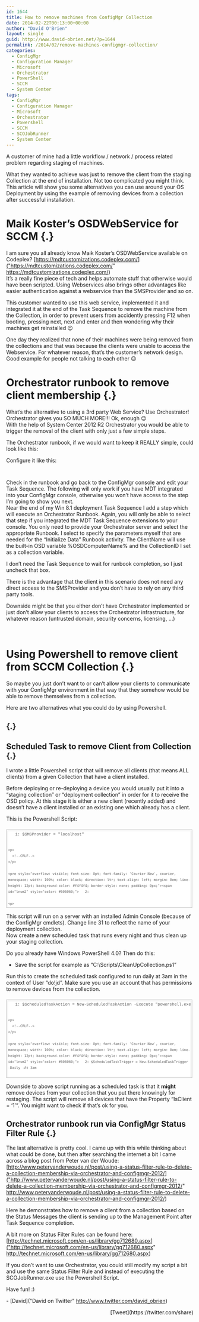 ```yaml
---
id: 1644
title: How to remove machines from ConfigMgr Collection
date: 2014-02-22T00:13:00+00:00
author: "David O'Brien"
layout: single
guid: http://www.david-obrien.net/?p=1644
permalink: /2014/02/remove-machines-configmgr-collection/
categories:
  - ConfigMgr
  - Configuration Manager
  - Microsoft
  - Orchestrator
  - PowerShell
  - SCCM
  - System Center
tags:
  - ConfigMgr
  - Configuration Manager
  - Microsoft
  - Orchestrator
  - Powershell
  - SCCM
  - SCOJobRunner
  - System Center
---
```

A customer of mine had a little workflow / network / process related problem regarding staging of machines.

What they wanted to achieve was just to remove the client from the staging Collection at the end of installation. Not too complicated you might think. This article will show you some alternatives you can use around your OS Deployment by using the example of removing devices from a collection after successful installation.

# Maik Koster’s OSDWebService for SCCM {.}

I am sure you all already know Maik Koster’s OSDWebService available on Codeplex? [https://mdtcustomizations.codeplex.com/]("https://mdtcustomizations.codeplex.com/" https://mdtcustomizations.codeplex.com/)  
It’s a really fine piece of tech and helps automate stuff that otherwise would have been scripted. Using Webservices also brings other advantages like easier authentication against a webservice than the SMSProvider and so on.

This customer wanted to use this web service, implemented it and integrated it at the end of the Task Sequence to remove the machine from the Collection, in order to prevent users from accidently pressing F12 when booting, pressing next, next and enter and then wondering why their machines get reinstalled 😉

One day they realized that none of their machines were being removed from the collections and that was because the clients were unable to access the Webservice. For whatever reason, that’s the customer’s network design. Good example for people not talking to each other 😉

# Orchestrator runbook to remove client membership {.}

What’s the alternative to using a 3rd party Web Service? Use Orchestrator! Orchestrator gives you SO MUCH MORE!!! Ok, enough 😉  
With the help of System Center 2012 R2 Orchestrator you would be able to trigger the removal of the client with only just a few simple steps.

The Orchestrator runbook, if we would want to keep it REALLY simple, could look like this:  
[<img src="/media/2015/01/1422177636_thumb.png" align="middle" class="full aligncenter" title="" alt="" />](/media/2015/01/1422177636_full.png)

[](/media/2014/02/image6.png) Configure it like this:[](/media/2014/02/image7.png) 

<p class="wrapped">
</p>

[](/media/2014/02/image8.png)[<img src="/media/2015/01/1422177721_thumb.png" align="middle" class="full aligncenter" title="" alt="" />](/media/2015/01/1422177721_full.png) 

[<img src="/media/2015/01/1422177764_thumb.png" align="middle" class="full aligncenter" title="" alt="" />](/media/2015/01/1422177764_full.png)

Check in the runbook and go back to the ConfigMgr console and edit your Task Sequence. The following will only work if you have MDT integrated into your ConfigMgr console, otherwise you won’t have access to the step I’m going to show you next.  
[](/media/2014/02/image9.png)[<img src="/media/2015/01/1422177838_thumb.png" align="middle" class="full aligncenter" title="" alt="" />](/media/2015/01/1422177838_full.png)  
Near the end of my Win 8.1 deployment Task Sequence I add a step which will execute an Orchestrator Runbook. Again, you will only be able to select that step if you integrated the MDT Task Sequence extensions to your console. You only need to provide your Orchestrator server and select the appropriate Runbook. I select to specify the parameters myself that are needed for the “Initialize Data” Runbook activity. The ClientName will use the built-in OSD variable %OSDComputerName% and the CollectionID I set as a collection variable.
  
I don’t need the Task Sequence to wait for runbook completion, so I just uncheck that box.

There is the advantage that the client in this scenario does not need any direct access to the SMSProvider and you don’t have to rely on any third party tools.

Downside might be that you either don’t have Orchestrator implemented or just don’t allow your clients to access the Orchestrator infrastructure, for whatever reason (untrusted domain, security concerns, licensing, …)

&nbsp;

# Using Powershell to remove client from SCCM Collection {.}

So maybe you just don’t want to or can’t allow your clients to communicate with your ConfigMgr environment in that way that they somehow would be able to remove themselves from a collection.

Here are two alternatives what you could do by using Powershell.

##  {.}

## Scheduled Task to remove Client from Collection {.}

I wrote a little Powershell script that will remove all clients (that means ALL clients) from a given Collection that have a client installed.

Before deploying or re-deploying a device you would usually put it into a “staging collection” or “deployment collection” in order for it to receive the OSD policy. At this stage it is either a new client (recently added) and doesn’t have a client installed or an existing one which already has a client.

This is the Powershell Script:

<div id="codeSnippetWrapper" style="overflow: auto; cursor: text; font-size: 8pt; font-family: 'Courier New', courier, monospace; width: 97.5%; direction: ltr; text-align: left; margin: 20px 0px 10px; line-height: 12pt; max-height: 200px; background-color: #f4f4f4; border: silver 1px solid; padding: 4px;">
  <div id="codeSnippet" style="overflow: visible; font-size: 8pt; font-family: 'Courier New', courier, monospace; width: 100%; color: black; direction: ltr; text-align: left; line-height: 12pt; background-color: #f4f4f4; border-style: none; padding: 0px;">
    <pre style="overflow: visible; font-size: 8pt; font-family: 'Courier New', courier, monospace; width: 100%; color: black; direction: ltr; text-align: left; margin: 0em; line-height: 12pt; background-color: white; border-style: none; padding: 0px;"><span id="lnum1" style="color: #606060;">   1: $SMSProvider = "localhost"
    
    <p>
      <!--CRLF-->
    </p>
    
    <pre style="overflow: visible; font-size: 8pt; font-family: 'Courier New', courier, monospace; width: 100%; color: black; direction: ltr; text-align: left; margin: 0em; line-height: 12pt; background-color: #f4f4f4; border-style: none; padding: 0px;"><span id="lnum2" style="color: #606060;">   2:
    
    <p>
      <!--CRLF-->
    </p>
    
    <pre style="overflow: visible; font-size: 8pt; font-family: 'Courier New', courier, monospace; width: 100%; color: black; direction: ltr; text-align: left; margin: 0em; line-height: 12pt; background-color: white; border-style: none; padding: 0px;"><span id="lnum3" style="color: #606060;">   3: Function Get-SiteCode
    
    <p>
      <!--CRLF-->
    </p>
    
    <pre style="overflow: visible; font-size: 8pt; font-family: 'Courier New', courier, monospace; width: 100%; color: black; direction: ltr; text-align: left; margin: 0em; line-height: 12pt; background-color: #f4f4f4; border-style: none; padding: 0px;"><span id="lnum4" style="color: #606060;">   4: {
    
    <p>
      <!--CRLF-->
    </p>
    
    <pre style="overflow: visible; font-size: 8pt; font-family: 'Courier New', courier, monospace; width: 100%; color: black; direction: ltr; text-align: left; margin: 0em; line-height: 12pt; background-color: white; border-style: none; padding: 0px;"><span id="lnum5" style="color: #606060;">   5:     $wqlQuery = “SELECT * FROM SMS_ProviderLocation”
    
    <p>
      <!--CRLF-->
    </p>
    
    <pre style="overflow: visible; font-size: 8pt; font-family: 'Courier New', courier, monospace; width: 100%; color: black; direction: ltr; text-align: left; margin: 0em; line-height: 12pt; background-color: #f4f4f4; border-style: none; padding: 0px;"><span id="lnum6" style="color: #606060;">   6:     $a = Get-WmiObject -Query $wqlQuery -Namespace “root\sms” -ComputerName $SMSProvider
    
    <p>
      <!--CRLF-->
    </p>
    
    <pre style="overflow: visible; font-size: 8pt; font-family: 'Courier New', courier, monospace; width: 100%; color: black; direction: ltr; text-align: left; margin: 0em; line-height: 12pt; background-color: white; border-style: none; padding: 0px;"><span id="lnum7" style="color: #606060;">   7:     $a | ForEach-Object {
    
    <p>
      <!--CRLF-->
    </p>
    
    <pre style="overflow: visible; font-size: 8pt; font-family: 'Courier New', courier, monospace; width: 100%; color: black; direction: ltr; text-align: left; margin: 0em; line-height: 12pt; background-color: #f4f4f4; border-style: none; padding: 0px;"><span id="lnum8" style="color: #606060;">   8:         if($_.ProviderForLocalSite)
    
    <p>
      <!--CRLF-->
    </p>
    
    <pre style="overflow: visible; font-size: 8pt; font-family: 'Courier New', courier, monospace; width: 100%; color: black; direction: ltr; text-align: left; margin: 0em; line-height: 12pt; background-color: white; border-style: none; padding: 0px;"><span id="lnum9" style="color: #606060;">   9:             {
    
    <p>
      <!--CRLF-->
    </p>
    
    <pre style="overflow: visible; font-size: 8pt; font-family: 'Courier New', courier, monospace; width: 100%; color: black; direction: ltr; text-align: left; margin: 0em; line-height: 12pt; background-color: #f4f4f4; border-style: none; padding: 0px;"><span id="lnum10" style="color: #606060;">  10:                 $script:SiteCode = $_.SiteCode
    
    <p>
      <!--CRLF-->
    </p>
    
    <pre style="overflow: visible; font-size: 8pt; font-family: 'Courier New', courier, monospace; width: 100%; color: black; direction: ltr; text-align: left; margin: 0em; line-height: 12pt; background-color: white; border-style: none; padding: 0px;"><span id="lnum11" style="color: #606060;">  11:             }
    
    <p>
      <!--CRLF-->
    </p>
    
    <pre style="overflow: visible; font-size: 8pt; font-family: 'Courier New', courier, monospace; width: 100%; color: black; direction: ltr; text-align: left; margin: 0em; line-height: 12pt; background-color: #f4f4f4; border-style: none; padding: 0px;"><span id="lnum12" style="color: #606060;">  12:     }
    
    <p>
      <!--CRLF-->
    </p>
    
    <pre style="overflow: visible; font-size: 8pt; font-family: 'Courier New', courier, monospace; width: 100%; color: black; direction: ltr; text-align: left; margin: 0em; line-height: 12pt; background-color: white; border-style: none; padding: 0px;"><span id="lnum13" style="color: #606060;">  13: }
    
    <p>
      <!--CRLF-->
    </p>
    
    <pre style="overflow: visible; font-size: 8pt; font-family: 'Courier New', courier, monospace; width: 100%; color: black; direction: ltr; text-align: left; margin: 0em; line-height: 12pt; background-color: #f4f4f4; border-style: none; padding: 0px;"><span id="lnum14" style="color: #606060;">  14:
    
    <p>
      <!--CRLF-->
    </p>
    
    <pre style="overflow: visible; font-size: 8pt; font-family: 'Courier New', courier, monospace; width: 100%; color: black; direction: ltr; text-align: left; margin: 0em; line-height: 12pt; background-color: white; border-style: none; padding: 0px;"><span id="lnum15" style="color: #606060;">  15: Get-SiteCode
    
    <p>
      <!--CRLF-->
    </p>
    
    <pre style="overflow: visible; font-size: 8pt; font-family: 'Courier New', courier, monospace; width: 100%; color: black; direction: ltr; text-align: left; margin: 0em; line-height: 12pt; background-color: #f4f4f4; border-style: none; padding: 0px;"><span id="lnum16" style="color: #606060;">  16:
    
    <p>
      <!--CRLF-->
    </p>
    
    <pre style="overflow: visible; font-size: 8pt; font-family: 'Courier New', courier, monospace; width: 100%; color: black; direction: ltr; text-align: left; margin: 0em; line-height: 12pt; background-color: white; border-style: none; padding: 0px;"><span id="lnum17" style="color: #606060;">  17: #Import the CM12 Powershell cmdlets
    
    <p>
      <!--CRLF-->
    </p>
    
    <pre style="overflow: visible; font-size: 8pt; font-family: 'Courier New', courier, monospace; width: 100%; color: black; direction: ltr; text-align: left; margin: 0em; line-height: 12pt; background-color: #f4f4f4; border-style: none; padding: 0px;"><span id="lnum18" style="color: #606060;">  18: if (-not (Test-Path -Path $SiteCode))
    
    <p>
      <!--CRLF-->
    </p>
    
    <pre style="overflow: visible; font-size: 8pt; font-family: 'Courier New', courier, monospace; width: 100%; color: black; direction: ltr; text-align: left; margin: 0em; line-height: 12pt; background-color: white; border-style: none; padding: 0px;"><span id="lnum19" style="color: #606060;">  19:     {
    
    <p>
      <!--CRLF-->
    </p>
    
    <pre style="overflow: visible; font-size: 8pt; font-family: 'Courier New', courier, monospace; width: 100%; color: black; direction: ltr; text-align: left; margin: 0em; line-height: 12pt; background-color: #f4f4f4; border-style: none; padding: 0px;"><span id="lnum20" style="color: #606060;">  20:         Write-Verbose "$(Get-Date):   CM12 module has not been imported yet, will import it now."
    
    <p>
      <!--CRLF-->
    </p>
    
    <pre style="overflow: visible; font-size: 8pt; font-family: 'Courier New', courier, monospace; width: 100%; color: black; direction: ltr; text-align: left; margin: 0em; line-height: 12pt; background-color: white; border-style: none; padding: 0px;"><span id="lnum21" style="color: #606060;">  21:         Import-Module ($env:SMS_ADMIN_UI_PATH.Substring(0,$env:SMS_ADMIN_UI_PATH.Length – 5) + '\ConfigurationManager.psd1') | Out-Null
    
    <p>
      <!--CRLF-->
    </p>
    
    <pre style="overflow: visible; font-size: 8pt; font-family: 'Courier New', courier, monospace; width: 100%; color: black; direction: ltr; text-align: left; margin: 0em; line-height: 12pt; background-color: #f4f4f4; border-style: none; padding: 0px;"><span id="lnum22" style="color: #606060;">  22:     }
    
    <p>
      <!--CRLF-->
    </p>
    
    <pre style="overflow: visible; font-size: 8pt; font-family: 'Courier New', courier, monospace; width: 100%; color: black; direction: ltr; text-align: left; margin: 0em; line-height: 12pt; background-color: white; border-style: none; padding: 0px;"><span id="lnum23" style="color: #606060;">  23: #CM12 cmdlets need to be run from the CM12 drive
    
    <p>
      <!--CRLF-->
    </p>
    
    <pre style="overflow: visible; font-size: 8pt; font-family: 'Courier New', courier, monospace; width: 100%; color: black; direction: ltr; text-align: left; margin: 0em; line-height: 12pt; background-color: #f4f4f4; border-style: none; padding: 0px;"><span id="lnum24" style="color: #606060;">  24: Set-Location "$($SiteCode):" | Out-Null
    
    <p>
      <!--CRLF-->
    </p>
    
    <pre style="overflow: visible; font-size: 8pt; font-family: 'Courier New', courier, monospace; width: 100%; color: black; direction: ltr; text-align: left; margin: 0em; line-height: 12pt; background-color: white; border-style: none; padding: 0px;"><span id="lnum25" style="color: #606060;">  25: if (-not (Get-PSDrive -Name $SiteCode))
    
    <p>
      <!--CRLF-->
    </p>
    
    <pre style="overflow: visible; font-size: 8pt; font-family: 'Courier New', courier, monospace; width: 100%; color: black; direction: ltr; text-align: left; margin: 0em; line-height: 12pt; background-color: #f4f4f4; border-style: none; padding: 0px;"><span id="lnum26" style="color: #606060;">  26:     {
    
    <p>
      <!--CRLF-->
    </p>
    
    <pre style="overflow: visible; font-size: 8pt; font-family: 'Courier New', courier, monospace; width: 100%; color: black; direction: ltr; text-align: left; margin: 0em; line-height: 12pt; background-color: white; border-style: none; padding: 0px;"><span id="lnum27" style="color: #606060;">  27:         Write-Error "There was a problem loading the Configuration Manager powershell module and accessing the site's PSDrive."
    
    <p>
      <!--CRLF-->
    </p>
    
    <pre style="overflow: visible; font-size: 8pt; font-family: 'Courier New', courier, monospace; width: 100%; color: black; direction: ltr; text-align: left; margin: 0em; line-height: 12pt; background-color: #f4f4f4; border-style: none; padding: 0px;"><span id="lnum28" style="color: #606060;">  28:         exit 1
    
    <p>
      <!--CRLF-->
    </p>
    
    <pre style="overflow: visible; font-size: 8pt; font-family: 'Courier New', courier, monospace; width: 100%; color: black; direction: ltr; text-align: left; margin: 0em; line-height: 12pt; background-color: white; border-style: none; padding: 0px;"><span id="lnum29" style="color: #606060;">  29:     }
    
    <p>
      <!--CRLF-->
    </p>
    
    <pre style="overflow: visible; font-size: 8pt; font-family: 'Courier New', courier, monospace; width: 100%; color: black; direction: ltr; text-align: left; margin: 0em; line-height: 12pt; background-color: #f4f4f4; border-style: none; padding: 0px;"><span id="lnum30" style="color: #606060;">  30:
    
    <p>
      <!--CRLF-->
    </p>
    
    <pre style="overflow: visible; font-size: 8pt; font-family: 'Courier New', courier, monospace; width: 100%; color: black; direction: ltr; text-align: left; margin: 0em; line-height: 12pt; background-color: white; border-style: none; padding: 0px;"><span id="lnum31" style="color: #606060;">  31: $Collection = Get-CMDeviceCollection -Name "Deploy Client OS"
    
    <p>
      <!--CRLF-->
    </p>
    
    <pre style="overflow: visible; font-size: 8pt; font-family: 'Courier New', courier, monospace; width: 100%; color: black; direction: ltr; text-align: left; margin: 0em; line-height: 12pt; background-color: #f4f4f4; border-style: none; padding: 0px;"><span id="lnum32" style="color: #606060;">  32:
    
    <p>
      <!--CRLF-->
    </p>
    
    <pre style="overflow: visible; font-size: 8pt; font-family: 'Courier New', courier, monospace; width: 100%; color: black; direction: ltr; text-align: left; margin: 0em; line-height: 12pt; background-color: white; border-style: none; padding: 0px;"><span id="lnum33" style="color: #606060;">  33: Get-WmiObject -Class SMS_FullCollectionMembership -Namespace root\SMS\Site_$SiteCode -Filter "CollectionID = '$($Collection.CollectionID)' AND IsClient = '1'" | Remove-CMDeviceCollectionDirectMembershipRule -CollectionId $Collection.CollectionID –Force
    
    <p>
      <!--CRLF-->
    </p>
  </div>
</div>

This script will run on a server with an installed Admin Console (because of the ConfigMgr cmdlets). Change line 31 to reflect the name of your deployment collection.  
Now create a new scheduled task that runs every night and thus clean up your staging collection.

Do you already have Windows PowerShell 4.0? Then do this:

  * Save the script for example as “C:\Scripts\CleanUpCollection.ps1”

Run this to create the scheduled task configured to run daily at 3am in the context of User “do\!jd”. Make sure you use an account that has permissions to remove devices from the collection.

<div id="codeSnippetWrapper" style="overflow: auto; cursor: text; font-size: 8pt; font-family: 'Courier New', courier, monospace; width: 97.5%; direction: ltr; text-align: left; margin: 20px 0px 10px; line-height: 12pt; max-height: 200px; background-color: #f4f4f4; border: silver 1px solid; padding: 4px;">
  <div id="codeSnippet" style="overflow: visible; font-size: 8pt; font-family: 'Courier New', courier, monospace; width: 100%; color: black; direction: ltr; text-align: left; line-height: 12pt; background-color: #f4f4f4; border-style: none; padding: 0px;">
    <pre style="overflow: visible; font-size: 8pt; font-family: 'Courier New', courier, monospace; width: 100%; color: black; direction: ltr; text-align: left; margin: 0em; line-height: 12pt; background-color: white; border-style: none; padding: 0px;"><span id="lnum1" style="color: #606060;">   1: $ScheduledTaskAction = New-ScheduledTaskAction -Execute "powershell.exe -ExecutionPolicy Bypass -file 'C:\Temp\CM12RemoveDirectMembersFromCollection.ps1'"
    
    <p>
      <!--CRLF-->
    </p>
    
    <pre style="overflow: visible; font-size: 8pt; font-family: 'Courier New', courier, monospace; width: 100%; color: black; direction: ltr; text-align: left; margin: 0em; line-height: 12pt; background-color: #f4f4f4; border-style: none; padding: 0px;"><span id="lnum2" style="color: #606060;">   2: $ScheduledTaskTrigger = New-ScheduledTaskTrigger -Daily -At 3am
    
    <p>
      <!--CRLF-->
    </p>
    
    <pre style="overflow: visible; font-size: 8pt; font-family: 'Courier New', courier, monospace; width: 100%; color: black; direction: ltr; text-align: left; margin: 0em; line-height: 12pt; background-color: white; border-style: none; padding: 0px;"><span id="lnum3" style="color: #606060;">   3: $ScheduledTaskSettingsSet = New-ScheduledTaskSettingsSet
    
    <p>
      <!--CRLF-->
    </p>
    
    <pre style="overflow: visible; font-size: 8pt; font-family: 'Courier New', courier, monospace; width: 100%; color: black; direction: ltr; text-align: left; margin: 0em; line-height: 12pt; background-color: #f4f4f4; border-style: none; padding: 0px;"><span id="lnum4" style="color: #606060;">   4: $D = New-ScheduledTask -Action $ScheduledTaskAction -Trigger $ScheduledTaskTrigger -Settings $ScheduledTaskSettingsSet
    
    <p>
      <!--CRLF-->
    </p>
    
    <pre style="overflow: visible; font-size: 8pt; font-family: 'Courier New', courier, monospace; width: 100%; color: black; direction: ltr; text-align: left; margin: 0em; line-height: 12pt; background-color: white; border-style: none; padding: 0px;"><span id="lnum5" style="color: #606060;">   5: Register-ScheduledTask "Cleanup Collection" -InputObject $D -User "do\!jd" -Password 'P@ssw0rd'
    
    <p>
      <!--CRLF-->
    </p>
  </div>
</div>

Downside to above script running as a scheduled task is that it **might** remove devices from your collection that you put there knowingly for restaging. The script will remove all devices that have the Property “IsClient = ‘1’”. You might want to check if that’s ok for you.

## Orchestrator runbook run via ConfigMgr Status Filter Rule {.}

The last alternative is pretty cool. I came up with this while thinking about what could be done, but then after searching the internet a bit I came across a blog post from Peter van der Woude: [http://www.petervanderwoude.nl/post/using-a-status-filter-rule-to-delete-a-collection-membership-via-orchestrator-and-configmgr-2012/]("http://www.petervanderwoude.nl/post/using-a-status-filter-rule-to-delete-a-collection-membership-via-orchestrator-and-configmgr-2012/" http://www.petervanderwoude.nl/post/using-a-status-filter-rule-to-delete-a-collection-membership-via-orchestrator-and-configmgr-2012/)

Here he demonstrates how to remove a client from a collection based on the Status Messages the client is sending up to the Management Point after Task Sequence completion.

A bit more on Status Filter Rules can be found here: [http://technet.microsoft.com/en-us/library/gg712680.aspx]("http://technet.microsoft.com/en-us/library/gg712680.aspx" http://technet.microsoft.com/en-us/library/gg712680.aspx)

If you don’t want to use Orchestrator, you could still modify my script a bit and use the same Status Filter Rule and instead of executing the SCOJobRunner.exe use the Powershell Script.

Have fun! <img src="http://www.david-obrien.net/David/wp-includes/images/smilies/simple-smile.png" alt=":)" class="wp-smiley" style="height: 1em; max-height: 1em;" />

-&nbsp;[David]("David on Twitter" http://www.twitter.com/david_obrien)

<div style="float: right; margin-left: 10px;">
  [Tweet](https://twitter.com/share)
</div>



